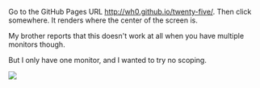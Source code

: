 Go to the GitHub Pages URL http://wh0.github.io/twenty-five/.
Then click somewhere.
It renders where the center of the screen is.

My brother reports that this doesn't work at all when you have multiple monitors though.

But I only have one monitor, and I wanted to try no scoping.

![](http://i.imgur.com/CvdoynB.jpg)
